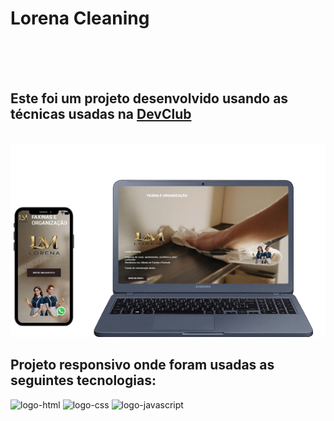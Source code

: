<h1>Lorena Cleaning</h1>
<br>
<br>
<br>
<h2>Este foi um projeto desenvolvido usando as técnicas usadas na <a href="https://rodolfomori.com.br/devclub">DevClub</a></h2>
<br>
<img src="https://github.com/Mauromoura81/Lorena-Cleaning/blob/main/SITE%20FAXINA/img/Design%20sem%20nome%20(1)%20(1).png?raw=true" alt="pc-celular" />
<h2>Projeto responsivo onde foram usadas as seguintes tecnologias:</h2>

<img src="https://img.shields.io/badge/HTML5-E34F26?style=for-the-badge&logo=html5&logoColor=white" alt="logo-html">
<img src="https://img.shields.io/badge/CSS-239120?&style=for-the-badge&logo=css3&logoColor=white" alt="logo-css">
<img src="https://img.shields.io/badge/JavaScript-F7DF1E?style=for-the-badge&logo=javascript&logoColor=black" alt="logo-javascript" />



